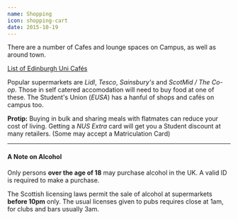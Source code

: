 ```yaml
---
name: Shopping
icon: shopping-cart
date: 2015-10-19
---
```


There are a number of Cafes and lounge spaces on Campus, as well as
around town.

<a href="http://www.accom.ed.ac.uk/for-students/our-caf%C3%A9s/"
class="btn btn-default">
    List of Edinburgh Uni Caf&eacute;s
</a>

Popular supermarkets are *Lidl*, *Tesco*, *Sainsbury's* and *ScotMid / The Co-op*.
Those in self catered accomodation will need to buy food at one of these. The 
Student's Union (*EUSA*) has a hanful of shops and caf&eacute;s on campus too.

<div class="alert alert-info">
    <i class="fa fa-star"></i> <strong>Protip:</strong>
    Buying in bulk and sharing meals with flatmates can reduce your cost of living.
    Getting a <em>NUS Extra</em> card will get you a Student discount at many retailers.
    (Some may accept a Matriculation Card)
</div>

---

<h4>A Note on Alcohol &nbsp; <i class="fa fa-glass muted"></i></h4>

Only persons **over the age of 18** may purchase alcohol in the UK. A valid ID is
required to make a purchase.

The Scottish licensing laws permit the sale of alcohol at supermarkets **before 10pm** only.
The usual licenses given to pubs requires close at 1am, for clubs and bars usually 3am.

